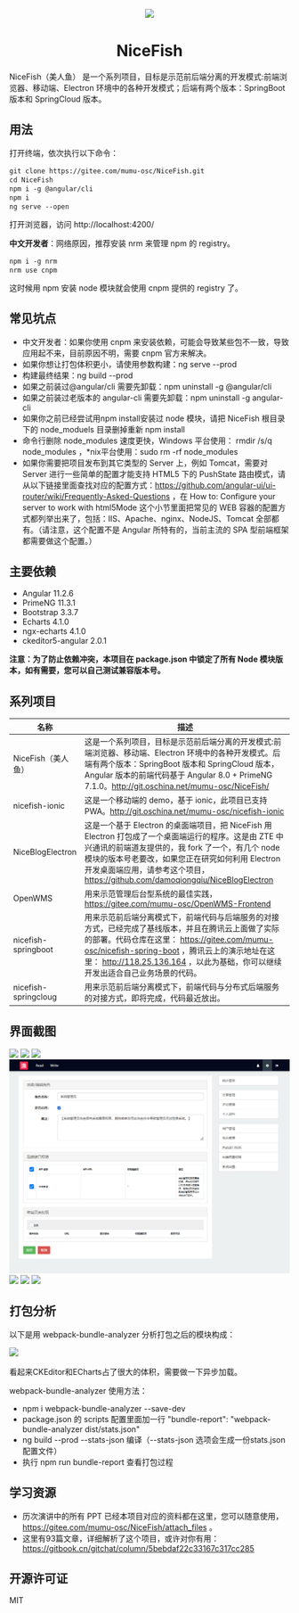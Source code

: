 <p align="center">
    <img width="150" src="./src/assets/imgs/nice-fish.png">
</p>

<h1 align="center">NiceFish</h1>

<div align="left">
NiceFish（美人鱼） 是一个系列项目，目标是示范前后端分离的开发模式:前端浏览器、移动端、Electron 环境中的各种开发模式；后端有两个版本：SpringBoot 版本和 SpringCloud 版本。
</div>

## 用法

打开终端，依次执行以下命令：

    git clone https://gitee.com/mumu-osc/NiceFish.git
    cd NiceFish
    npm i -g @angular/cli
    npm i
    ng serve --open

打开浏览器，访问 http://localhost:4200/

**中文开发者**：网络原因，推荐安装 nrm 来管理 npm 的 registry。

    npm i -g nrm 
    nrm use cnpm

这时候用 npm 安装 node 模块就会使用 cnpm 提供的 registry 了。

## 常见坑点

* 中文开发者：如果你使用 cnpm 来安装依赖，可能会导致某些包不一致，导致应用起不来，目前原因不明，需要 cnpm 官方来解决。
* 如果你想让打包体积更小，请使用参数构建：ng serve --prod
* 构建最终结果：ng build --prod
* 如果之前装过@angular/cli 需要先卸载：npm uninstall -g @angular/cli
* 如果之前装过老版本的 angular-cli 需要先卸载：npm uninstall -g angular-cli
* 如果你之前已经尝试用npm install安装过 node 模块，请把 NiceFish 根目录下的 node_moduels 目录删掉重新 npm install
* 命令行删除 node_modules 速度更快，Windows 平台使用： rmdir /s/q node_modules ，*nix平台使用：sudo rm -rf node_modules
* 如果你需要把项目发布到其它类型的 Server 上，例如 Tomcat，需要对 Server 进行一些简单的配置才能支持 HTML5 下的 PushState 路由模式，请从以下链接里面查找对应的配置方式：https://github.com/angular-ui/ui-router/wiki/Frequently-Asked-Questions ，在
How to: Configure your server to work with html5Mode 这个小节里面把常见的 WEB 容器的配置方式都列举出来了，包括：IIS、Apache、nginx、NodeJS、Tomcat 全部都有。（请注意，这个配置不是 Angular 所特有的，当前主流的 SPA 型前端框架都需要做这个配置。）

## 主要依赖

- Angular 11.2.6
- PrimeNG 11.3.1
- Bootstrap 3.3.7
- Echarts 4.1.0
- ngx-echarts 4.1.0
- ckeditor5-angular 2.0.1

**注意：为了防止依赖冲突，本项目在 package.json 中锁定了所有 Node 模块版本，如有需要，您可以自己测试兼容版本号。**

## 系列项目

|  名称   | 描述  |
|  ----  | ----  |
| NiceFish（美人鱼）  | 这是一个系列项目，目标是示范前后端分离的开发模式:前端浏览器、移动端、Electron 环境中的各种开发模式。后端有两个版本：SpringBoot 版本和 SpringCloud 版本，Angular 版本的前端代码基于 Angular 8.0 + PrimeNG 7.1.0。http://git.oschina.net/mumu-osc/NiceFish/ |
| nicefish-ionic  | 这是一个移动端的 demo，基于 ionic，此项目已支持 PWA。http://git.oschina.net/mumu-osc/nicefish-ionic |
| NiceBlogElectron  | 这是一个基于 Electron 的桌面端项目，把 NiceFish 用 Electron 打包成了一个桌面端运行的程序。这是由 ZTE 中兴通讯的前端道友提供的，我 fork 了一个，有几个 node 模块的版本号老要改，如果您正在研究如何利用 Electron 开发桌面端应用，请参考这个项目，https://github.com/damoqiongqiu/NiceBlogElectron|
| OpenWMS  | 用来示范管理后台型系统的最佳实践，https://gitee.com/mumu-osc/OpenWMS-Frontend|
| nicefish-springboot  | 用来示范前后端分离模式下，前端代码与后端服务的对接方式，已经完成了基线版本，并且在腾讯云上面做了实际的部署。代码仓库在这里： https://gitee.com/mumu-osc/nicefish-spring-boot ，腾讯云上的演示地址在这里： http://118.25.136.164 ，以此为基础，你可以继续开发出适合自己业务场景的代码。|
| nicefish-springcloug  | 用来示范前后端分离模式下，前端代码与分布式后端服务的对接方式，即将完成，代码最近放出。|

## 界面截图

<img src="./src/assets/imgs/1.png">

<img src="./src/assets/imgs/2.png">

<img src="./src/assets/imgs/3.png">

<img src="./src/assets/imgs/4.png">

<img src="./src/assets/imgs/5.png">

<img src="./src/assets/imgs/6.png">

<img src="./src/assets/imgs/7.png">

## 打包分析

以下是用 webpack-bundle-analyzer 分析打包之后的模块构成：

<img src="./src/assets/imgs/bundle-report.png">

看起来CKEditor和ECharts占了很大的体积，需要做一下异步加载。

webpack-bundle-analyzer 使用方法：

- npm i webpack-bundle-analyzer --save-dev
- package.json 的 scripts 配置里面加一行 "bundle-report": "webpack-bundle-analyzer dist/stats.json"
- ng build --prod --stats-json 编译（--stats-json 选项会生成一份stats.json配置文件）
- 执行 npm run bundle-report 查看打包过程

## 学习资源

- 历次演讲中的所有 PPT 已经本项目对应的资料都在这里，您可以随意使用，https://gitee.com/mumu-osc/NiceFish/attach_files 。
- 这里有93篇文章，详细解析了这个项目，或许对你有用：https://gitbook.cn/gitchat/column/5bebdaf22c33167c317cc285
## 开源许可证

MIT